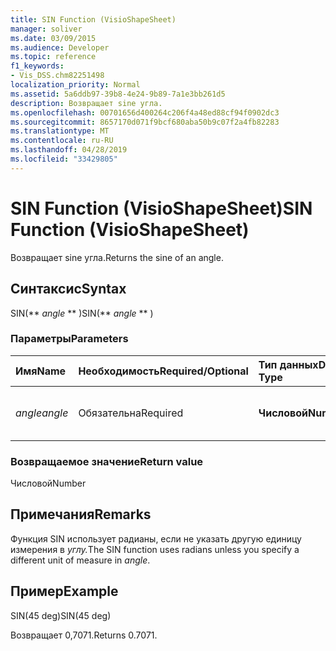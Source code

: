 ```yaml
---
title: SIN Function (VisioShapeSheet)
manager: soliver
ms.date: 03/09/2015
ms.audience: Developer
ms.topic: reference
f1_keywords:
- Vis_DSS.chm82251498
localization_priority: Normal
ms.assetid: 5a6ddb97-39b8-4e24-9b89-7a1e3bb261d5
description: Возвращает sine угла.
ms.openlocfilehash: 00701656d400264c206f4a48ed88cf94f0902dc3
ms.sourcegitcommit: 8657170d071f9bcf680aba50b9c07f2a4fb82283
ms.translationtype: MT
ms.contentlocale: ru-RU
ms.lasthandoff: 04/28/2019
ms.locfileid: "33429805"
---
```

# <a name="sin-function-visioshapesheet"></a><span data-ttu-id="d4e5a-103">SIN Function (VisioShapeSheet)</span><span class="sxs-lookup"><span data-stu-id="d4e5a-103">SIN Function (VisioShapeSheet)</span></span>

<span data-ttu-id="d4e5a-104">Возвращает sine угла.</span><span class="sxs-lookup"><span data-stu-id="d4e5a-104">Returns the sine of an angle.</span></span> 
  
## <a name="syntax"></a><span data-ttu-id="d4e5a-105">Синтаксис</span><span class="sxs-lookup"><span data-stu-id="d4e5a-105">Syntax</span></span>

<span data-ttu-id="d4e5a-106">SIN(\*\* *angle* \*\* )</span><span class="sxs-lookup"><span data-stu-id="d4e5a-106">SIN(\*\* *angle* \*\* )</span></span> 
  
### <a name="parameters"></a><span data-ttu-id="d4e5a-107">Параметры</span><span class="sxs-lookup"><span data-stu-id="d4e5a-107">Parameters</span></span>

|<span data-ttu-id="d4e5a-108">**Имя**</span><span class="sxs-lookup"><span data-stu-id="d4e5a-108">**Name**</span></span>|<span data-ttu-id="d4e5a-109">**Необходимость**</span><span class="sxs-lookup"><span data-stu-id="d4e5a-109">**Required/Optional**</span></span>|<span data-ttu-id="d4e5a-110">**Тип данных**</span><span class="sxs-lookup"><span data-stu-id="d4e5a-110">**Data Type**</span></span>|<span data-ttu-id="d4e5a-111">**Описание**</span><span class="sxs-lookup"><span data-stu-id="d4e5a-111">**Description**</span></span>|
|:-----|:-----|:-----|:-----|
| <span data-ttu-id="d4e5a-112">_angle_</span><span class="sxs-lookup"><span data-stu-id="d4e5a-112">_angle_</span></span> <br/> |<span data-ttu-id="d4e5a-113">Обязательна</span><span class="sxs-lookup"><span data-stu-id="d4e5a-113">Required</span></span>  <br/> |<span data-ttu-id="d4e5a-114">**Числовой**</span><span class="sxs-lookup"><span data-stu-id="d4e5a-114">**Numeric**</span></span> <br/> |<span data-ttu-id="d4e5a-115">Угол, под которым будет получаться sine.</span><span class="sxs-lookup"><span data-stu-id="d4e5a-115">The angle of which to get the sine.</span></span>  <br/> |
   
### <a name="return-value"></a><span data-ttu-id="d4e5a-116">Возвращаемое значение</span><span class="sxs-lookup"><span data-stu-id="d4e5a-116">Return value</span></span>

<span data-ttu-id="d4e5a-117">Числовой</span><span class="sxs-lookup"><span data-stu-id="d4e5a-117">Number</span></span>
  
## <a name="remarks"></a><span data-ttu-id="d4e5a-118">Примечания</span><span class="sxs-lookup"><span data-stu-id="d4e5a-118">Remarks</span></span>

<span data-ttu-id="d4e5a-119">Функция SIN использует радианы, если не указать другую единицу измерения в _углу._</span><span class="sxs-lookup"><span data-stu-id="d4e5a-119">The SIN function uses radians unless you specify a different unit of measure in  _angle_.</span></span>
  
## <a name="example"></a><span data-ttu-id="d4e5a-120">Пример</span><span class="sxs-lookup"><span data-stu-id="d4e5a-120">Example</span></span>

<span data-ttu-id="d4e5a-121">SIN(45 deg)</span><span class="sxs-lookup"><span data-stu-id="d4e5a-121">SIN(45 deg)</span></span> 
  
<span data-ttu-id="d4e5a-122">Возвращает 0,7071.</span><span class="sxs-lookup"><span data-stu-id="d4e5a-122">Returns 0.7071.</span></span> 
  

